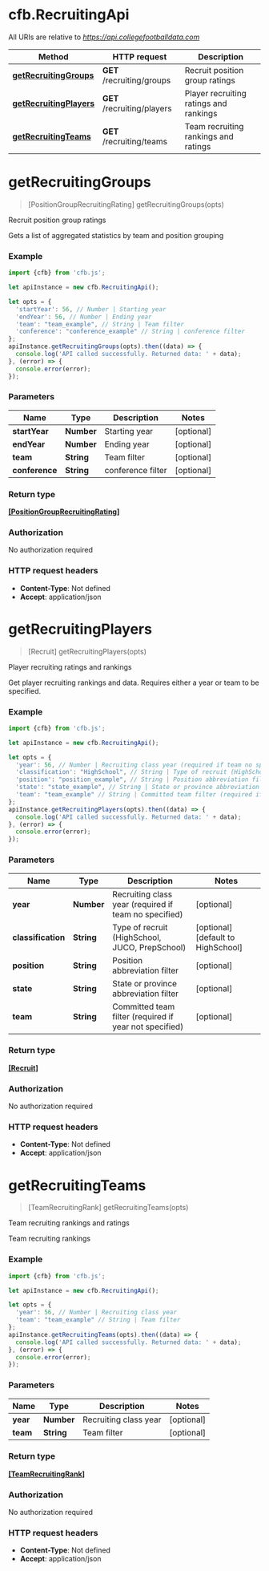 # cfb.RecruitingApi

All URIs are relative to *https://api.collegefootballdata.com*

Method | HTTP request | Description
------------- | ------------- | -------------
[**getRecruitingGroups**](RecruitingApi.md#getRecruitingGroups) | **GET** /recruiting/groups | Recruit position group ratings
[**getRecruitingPlayers**](RecruitingApi.md#getRecruitingPlayers) | **GET** /recruiting/players | Player recruiting ratings and rankings
[**getRecruitingTeams**](RecruitingApi.md#getRecruitingTeams) | **GET** /recruiting/teams | Team recruiting rankings and ratings


<a name="getRecruitingGroups"></a>
# **getRecruitingGroups**
> [PositionGroupRecruitingRating] getRecruitingGroups(opts)

Recruit position group ratings

Gets a list of aggregated statistics by team and position grouping

### Example
```javascript
import {cfb} from 'cfb.js';

let apiInstance = new cfb.RecruitingApi();

let opts = { 
  'startYear': 56, // Number | Starting year
  'endYear': 56, // Number | Ending year
  'team': "team_example", // String | Team filter
  'conference': "conference_example" // String | conference filter
};
apiInstance.getRecruitingGroups(opts).then((data) => {
  console.log('API called successfully. Returned data: ' + data);
}, (error) => {
  console.error(error);
});

```

### Parameters

Name | Type | Description  | Notes
------------- | ------------- | ------------- | -------------
 **startYear** | **Number**| Starting year | [optional] 
 **endYear** | **Number**| Ending year | [optional] 
 **team** | **String**| Team filter | [optional] 
 **conference** | **String**| conference filter | [optional] 

### Return type

[**[PositionGroupRecruitingRating]**](PositionGroupRecruitingRating.md)

### Authorization

No authorization required

### HTTP request headers

 - **Content-Type**: Not defined
 - **Accept**: application/json

<a name="getRecruitingPlayers"></a>
# **getRecruitingPlayers**
> [Recruit] getRecruitingPlayers(opts)

Player recruiting ratings and rankings

Get player recruiting rankings and data. Requires either a year or team to be specified.

### Example
```javascript
import {cfb} from 'cfb.js';

let apiInstance = new cfb.RecruitingApi();

let opts = { 
  'year': 56, // Number | Recruiting class year (required if team no specified)
  'classification': "HighSchool", // String | Type of recruit (HighSchool, JUCO, PrepSchool)
  'position': "position_example", // String | Position abbreviation filter
  'state': "state_example", // String | State or province abbreviation filter
  'team': "team_example" // String | Committed team filter (required if year not specified)
};
apiInstance.getRecruitingPlayers(opts).then((data) => {
  console.log('API called successfully. Returned data: ' + data);
}, (error) => {
  console.error(error);
});

```

### Parameters

Name | Type | Description  | Notes
------------- | ------------- | ------------- | -------------
 **year** | **Number**| Recruiting class year (required if team no specified) | [optional] 
 **classification** | **String**| Type of recruit (HighSchool, JUCO, PrepSchool) | [optional] [default to HighSchool]
 **position** | **String**| Position abbreviation filter | [optional] 
 **state** | **String**| State or province abbreviation filter | [optional] 
 **team** | **String**| Committed team filter (required if year not specified) | [optional] 

### Return type

[**[Recruit]**](Recruit.md)

### Authorization

No authorization required

### HTTP request headers

 - **Content-Type**: Not defined
 - **Accept**: application/json

<a name="getRecruitingTeams"></a>
# **getRecruitingTeams**
> [TeamRecruitingRank] getRecruitingTeams(opts)

Team recruiting rankings and ratings

Team recruiting rankings

### Example
```javascript
import {cfb} from 'cfb.js';

let apiInstance = new cfb.RecruitingApi();

let opts = { 
  'year': 56, // Number | Recruiting class year
  'team': "team_example" // String | Team filter
};
apiInstance.getRecruitingTeams(opts).then((data) => {
  console.log('API called successfully. Returned data: ' + data);
}, (error) => {
  console.error(error);
});

```

### Parameters

Name | Type | Description  | Notes
------------- | ------------- | ------------- | -------------
 **year** | **Number**| Recruiting class year | [optional] 
 **team** | **String**| Team filter | [optional] 

### Return type

[**[TeamRecruitingRank]**](TeamRecruitingRank.md)

### Authorization

No authorization required

### HTTP request headers

 - **Content-Type**: Not defined
 - **Accept**: application/json

